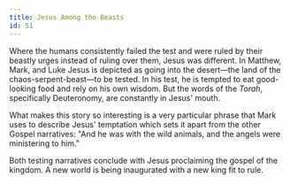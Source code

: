 ```yaml
---
title: Jesus Among the Beasts
id: 51
---
```


Where the humans consistently failed the test and were ruled by their beastly urges instead of ruling over them, Jesus was different. In Matthew, Mark, and Luke Jesus is depicted as going into the desert—the land of the chaos-serpent-beast—to be tested. In his test, he is tempted to eat good-looking food and rely on his own wisdom. But the words of the _Torah_, specifically Deuteronomy, are constantly in Jesus' mouth.

What makes this story so interesting is a very particular phrase that Mark uses to describe Jesus' temptation which sets it apart from the other Gospel narratives: "And he was with the wild animals, and the angels were ministering to him."

Both testing narratives conclude with Jesus proclaiming the gospel of the kingdom. A new world is being inaugurated with a new king fit to rule.